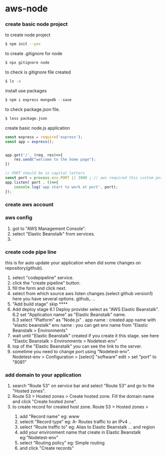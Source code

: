 # aws-node

### create basic node project

to create node project    
```bash
$ npm init --yes
```

to create .gitignore  for node
```bash  
$ npx gitignore node   
```

to check is gitignore file created    
```bash
$ ls -a
```

install use packages    
```javascript
$ npm i express mongodb --save
```
to check package.json file.
```bash
$ less package.json    
```

create basic node.js application         
```javascript
const express = require('express');
const app = express();


app.get('/', (req, res)=>{
    res.send("welcome to the home page");
})

// PORT should be in capital letters
const port = process.env.PORT || 3000 ; // aws required this custom port
app.listen( port , ()=>{
    console.log('app start to work at port', port);
});
```

### create aws account   


###  aws config

1. got to "AWS Management Console".
2. select "Elastic Beanstalk" from services.    
3.    

### create code pipe line    
this is for auto update your application when did some changes on repository(github).

1. select "codepipeline" service.    
2. click the "create pipeline" button.     
3. fill the form and click next.    
4. select from which source aws listen changes.(select github version1)
       here you have several options. github,. ..
5. "Add build stage"  skip ****     
6. Add deploy stage
   6.1 Deploy provider select as "AWS Elastic Beanstalk".     
   6.2 set "Application name" as "Elastic Beanstalk" name.      
   6.3 select "Platform" as "Node.js"     .
          app name : created app name with "elastic beanstalk"
          env name : you can get env name from  "Elastic Beanstalk > Environments"
7. wait until "Elastic Beanstalk" created if you create it this stage.
     see here "Elastic Beanstalk > Environments > Nodetest-env"
8. top of the  "Elastic Beanstalk" you can see the link to the server.
9. sometime you need to change port using "Nodetest-env".     
    Nodetest-env > Configuration > [select] "software" edit > set "port" to "8081"    

### add domain to your application

1. search "Route 53" on service bar and select "Route 53" and go to the "Hosted zones".    
2. Route 53 > Hosted zones > Create hosted zone.
   Fill the domain name and click "Create hosted zone".
3. to create record for created host zone.
   Route 53 > Hosted zones > <your domain name>
   1. add "Record name" eg: www    
   2. selectt "Record type" eg: A- Routes traffic to an IPv4 ..   
   3. select "Route traffic to" eg: Alias to Elastic Beanstalk ... and region
   4. add your environment name that create in Elastic Beanstalk eg:"Nodetest-env"  
   5. select "Routing policy" eg: Simple routing    
   6. and click "Create records"    
